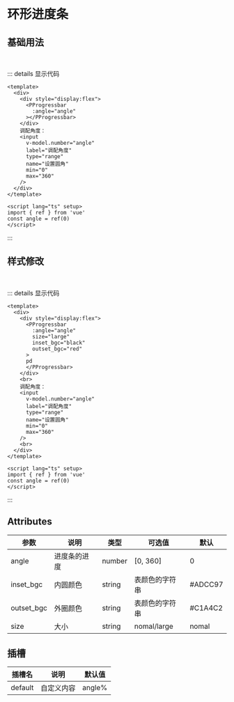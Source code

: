# 环形进度条

## 基础用法

<br/>
<ClientOnly>
    <div class="example">
        <ProgressDemo />
    </div>
</ClientOnly>

::: details 显示代码

```vue
<template>
  <div>
    <div style="display:flex">
      <PProgressbar
        :angle="angle"
      ></PProgressbar>
    </div>
    调配角度：
    <input
      v-model.number="angle"
      label="调配角度"
      type="range"
      name="设置圆角"
      min="0"
      max="360"
    />
  </div>
</template>

<script lang="ts" setup>
import { ref } from 'vue'
const angle = ref(0)
</script>
```

:::

## 样式修改

<br/>
<ClientOnly>
    <div class="example">
        <ProgressDemo2 />
    </div>
</ClientOnly>

::: details 显示代码

```vue
<template>
  <div>
    <div style="display:flex">
      <PProgressbar
        :angle="angle"
        size="large"
        inset_bgc="black"
        outset_bgc="red"
      >
      pd
      </PProgressbar>
    </div>
    <br>
    调配角度：
    <input
      v-model.number="angle"
      label="调配角度"
      type="range"
      name="设置圆角"
      min="0"
      max="360"
    />
    <br>
  </div>
</template>
  
<script lang="ts" setup>
import { ref } from 'vue'
const angle = ref(0)
</script>
```

:::
<script setup lang="ts">
  import ProgressDemo from './demo/progressdemo1.vue'
  import ProgressDemo2 from './demo/progressdemo2.vue'
</script>

## Attributes

| 参数          | 说明         | 类型    | 可选值                                             | 默认  |
| ------------- | ------------ | ------- | --------------------------------------------------| ----- |
| angle         | 进度条的进度        | number  | [0, 360]                |  0   | —     |
| inset_bgc          | 内圆颜色         | string  | 表颜色的字符串  | #ADCC97    |
| outset_bgc        | 外圈颜色 | string |表颜色的字符串                        | #C1A4C2 |
| size     | 大小    | string | nomal/large                        | nomal |

## 插槽

| 插槽名         | 说明         |  默认值  |
|-------------- | -----------  | --------- |
|default       |自定义内容  | angle%
